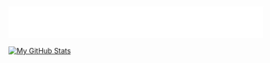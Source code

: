 <img src="https://raw.githubusercontent.com/HimanishM25/HimanishM25/exp/assets/effects.svg" alt="Himanish Mandrekar" />

[![My GitHub Stats](https://github-readme-stats.vercel.app/api/?username=HimanishM25&count_private=true&theme=tokyonight&showicons=true)]()
